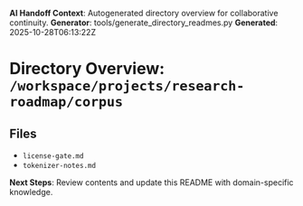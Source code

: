 <!-- AI-Handoff:START -->
**AI Handoff Context**: Autogenerated directory overview for collaborative continuity.
**Generator**: tools/generate_directory_readmes.py
**Generated**: 2025-10-28T06:13:22Z
<!-- AI-Handoff:END -->

# Directory Overview: `/workspace/projects/research-roadmap/corpus`

## Files
- `license-gate.md`
- `tokenizer-notes.md`

<!-- AI-Handoff:FOOTER-START -->
**Next Steps**: Review contents and update this README with domain-specific knowledge.
<!-- AI-Handoff:FOOTER-END -->
